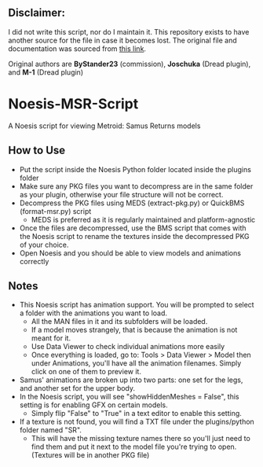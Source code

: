 ## Disclaimer: 
I did not write this script, nor do I maintain it. 
This repository exists to have another source for the file in case it becomes lost. 
The original file and documentation was sourced from [this link](https://www.vg-resource.com/thread-39767-post-670483.html#pid670483).

Original authors are **ByStander23** (commission), **Joschuka** (Dread plugin), and **M-1** (Dread plugin)

# Noesis-MSR-Script
A Noesis script for viewing Metroid: Samus Returns models

## How to Use
* Put the script inside the Noesis Python folder located inside the plugins folder
* Make sure any PKG files you want to decompress are in the same folder as your plugin, otherwise your file structure will not be correct.
* Decompress the PKG files using MEDS (extract-pkg.py) or QuickBMS (format-msr.py) script
  * MEDS is preferred as it is regularly maintained and platform-agnostic
* Once the files are decompressed, use the BMS script that comes with the Noesis script to rename the textures inside the decompressed PKG of your choice.
* Open Noesis and you should be able to view models and animations correctly

## Notes
* This Noesis script has animation support. You will be prompted to select a folder with the animations you want to load.
  * All the MAN files in it and its subfolders will be loaded.
  * If a model moves strangely, that is because the animation is not meant for it.
  * Use Data Viewer to check individual animations more easily
  * Once everything is loaded, go to: Tools > Data Viewer > Model then under Animations, you'll have all the animation filenames. Simply click on one of them to preview it.
* Samus' animations are broken up into two parts: one set for the legs, and another set for the upper body.
* In the Noesis script, you will see "showHiddenMeshes = False", this setting is for enabling GFX on certain models.
  * Simply flip "False" to "True" in a text editor to enable this setting.
* If a texture is not found, you will find a TXT file under the plugins/python folder named "SR".
  * This will have the missing texture names there so you'll just need to find them and put it next to the model file you're trying to open. (Textures will be in another PKG file)
